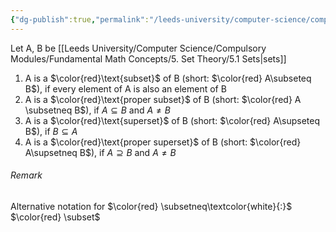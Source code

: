 ```yaml
---
{"dg-publish":true,"permalink":"/leeds-university/computer-science/compulsory-modules/fundamental-math-concepts/5-set-theory/definitions/definition-5-5-subsets-and-supersets/","tags":["Definition","TODO"]}
---
```


Let A, B be [[Leeds University/Computer Science/Compulsory Modules/Fundamental Math Concepts/5. Set Theory/5.1 Sets\|sets]]
1. A is a $\color{red}\text{subset}$ of B (short: $\color{red} A\subseteq B$), if every element of A is also an element of B
2. A is a $\color{red}\text{proper subset}$ of B (short: $\color{red} A \subsetneq B$), if $A\subseteq B$ and $A \neq B$
3. A is a $\color{red}\text{superset}$ of B (short: $\color{red} A\supseteq B$), if $B\subseteq A$
4. A is a $\color{red}\text{proper superset}$ of B (short: $\color{red} A\supsetneq B$), if $A\supseteq B$ and $A \neq B$
###### Remark
Alternative notation for $\color{red} \subsetneq\textcolor{white}{:}$ $\color{red} \subset$
